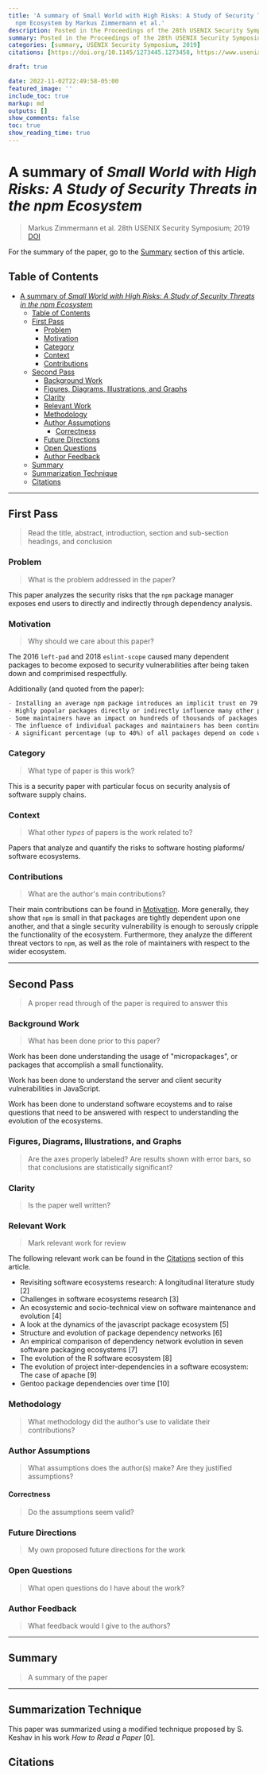 ```yaml
---
title: 'A summary of Small World with High Risks: A Study of Security Threats in the
  npm Ecosystem by Markus Zimmermann et al.'
description: Posted in the Proceedings of the 28th USENIX Security Symposium; 2019
summary: Posted in the Proceedings of the 28th USENIX Security Symposium; 2019
categories: [summary, USENIX Security Symposium, 2019]
citations: [https://doi.org/10.1145/1273445.1273458, https://www.usenix.org/conference/usenixsecurity19/presentation/zimmerman]

draft: true

date: 2022-11-02T22:49:58-05:00
featured_image: ''
include_toc: true
markup: md
outputs: []
show_comments: false
toc: true
show_reading_time: true
---
```


# A summary of *Small World with High Risks: A Study of Security Threats in the npm Ecosystem*

> Markus Zimmermann et al. 28th USENIX Security Symposium; 2019
> [DOI](https://www.usenix.org/conference/usenixsecurity19/presentation/zimmerman)

For the summary of the paper, go to the [Summary](#summary) section of this
article.

## Table of Contents

- [A summary of *Small World with High Risks: A Study of Security Threats in the npm Ecosystem*](#a-summary-of-small-world-with-high-risks-a-study-of-security-threats-in-the-npm-ecosystem)
  - [Table of Contents](#table-of-contents)
  - [First Pass](#first-pass)
    - [Problem](#problem)
    - [Motivation](#motivation)
    - [Category](#category)
    - [Context](#context)
    - [Contributions](#contributions)
  - [Second Pass](#second-pass)
    - [Background Work](#background-work)
    - [Figures, Diagrams, Illustrations, and Graphs](#figures-diagrams-illustrations-and-graphs)
    - [Clarity](#clarity)
    - [Relevant Work](#relevant-work)
    - [Methodology](#methodology)
    - [Author Assumptions](#author-assumptions)
      - [Correctness](#correctness)
    - [Future Directions](#future-directions)
    - [Open Questions](#open-questions)
    - [Author Feedback](#author-feedback)
  - [Summary](#summary)
  - [Summarization Technique](#summarization-technique)
  - [Citations](#citations)

______________________________________________________________________

## First Pass

> Read the title, abstract, introduction, section and sub-section headings, and
> conclusion

### Problem

> What is the problem addressed in the paper?

This paper analyzes the security risks that the `npm` package manager exposes
end users to directly and indirectly through dependency analysis.

### Motivation

> Why should we care about this paper?

The 2016 `left-pad` and 2018 `eslint-scope` caused many dependent packages to
become exposed to security vulnerabilities after being taken down and
comprimised respectfully.

Additionally (and quoted from the paper):

```md
- Installing an average npm package introduces an implicit trust on 79 third-party packages and 39 maintainers, creating a surprisingly large attack surface.
- Highly popular packages directly or indirectly influence many other packages (often more than 100,000) and are thus potential targets for injecting malware.
- Some maintainers have an impact on hundreds of thousands of packages. As a result, a very small number of compromised maintainer accounts suffices to inject malware into the majority of all packages.
- The influence of individual packages and maintainers has been continuously growing over the past few years, aggravating the risk of malware injection attacks.
- A significant percentage (up to 40%) of all packages depend on code with at least one publicly known vulnerability.
```

### Category

> What type of paper is this work?

This is a security paper with particular focus on security analysis of software
supply chains.

### Context

> What other *types* of papers is the work related to?

Papers that analyze and quantify the risks to software hosting plaforms/
software ecosystems.

### Contributions

> What are the author's main contributions?

Their main contributions can be found in [Motivation](#motivation). More
generally, they show that `npm` is small in that packages are tightly dependent
upon one another, and that a single security vulnerability is enough to serously
cripple the functionality of the ecosystem. Furthermore, they analyze the
different threat vectors to `npm`, as well as the role of maintainers with
respect to the wider ecosystem.

______________________________________________________________________

## Second Pass

> A proper read through of the paper is required to answer this

### Background Work

> What has been done prior to this paper?

Work has been done understanding the usage of "micropackages", or packages that
accomplish a small functionality.

Work has been done to understand the server and client security vulnerabilities
in JavaScript.

Work has been done to understand software ecoystems and to raise questions that
need to be answered with respect to understanding the evolution of the
ecosystems.

### Figures, Diagrams, Illustrations, and Graphs

> Are the axes properly labeled? Are results shown with error bars, so that
> conclusions are statistically significant?

### Clarity

> Is the paper well written?

### Relevant Work

> Mark relevant work for review

The following relevant work can be found in the [Citations](#citations) section
of this article.

- Revisiting software ecosystems research: A longitudinal literature study \[2\]
- Challenges in software ecosystems research \[3\]
- An ecosystemic and socio-technical view on software maintenance and evolution
  \[4\]
- A look at the dynamics of the javascript package ecosystem \[5\]
- Structure and evolution of package dependency networks \[6\]
- An empirical comparison of dependency network evolution in seven software
  packaging ecosystems \[7\]
- The evolution of the R software ecosystem \[8\]
- The evolution of project inter-dependencies in a software ecosystem: The case
  of apache \[9\]
- Gentoo package dependencies over time \[10\]

### Methodology

> What methodology did the author's use to validate their contributions?

### Author Assumptions

> What assumptions does the author(s) make? Are they justified assumptions?

#### Correctness

> Do the assumptions seem valid?

### Future Directions

> My own proposed future directions for the work

### Open Questions

> What open questions do I have about the work?

### Author Feedback

> What feedback would I give to the authors?

______________________________________________________________________

## Summary

> A summary of the paper

______________________________________________________________________

## Summarization Technique

This paper was summarized using a modified technique proposed by S. Keshav in
his work *How to Read a Paper* \[0\].

## Citations
